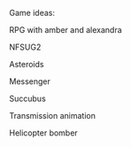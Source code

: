 Game ideas:

RPG with amber and alexandra

NFSUG2

Asteroids

Messenger

Succubus

Transmission animation

Helicopter bomber
